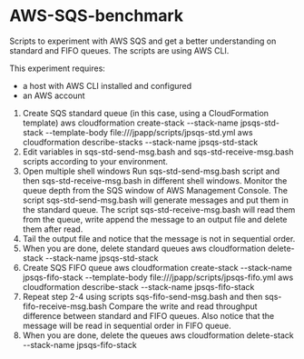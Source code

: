 # AWS-SQS-benchmark

Scripts to experiment with AWS SQS and get a better understanding on standard and FIFO queues. The scripts are using AWS CLI.

This experiment requires:
- a host with AWS CLI installed and configured
- an AWS account

1. Create SQS standard queue (in this case, using a CloudFormation template)
	aws cloudformation create-stack --stack-name jpsqs-std-stack --template-body file:///jpapp/scripts/jpsqs-std.yml
	aws cloudformation describe-stacks --stack-name jpsqs-std-stack
2. Edit variables in sqs-std-send-msg.bash and sqs-std-receive-msg.bash scripts according to your environment.
3. Open multiple shell windows
   Run sqs-std-send-msg.bash script and then sqs-std-receive-msg.bash in different shell windows.
   Monitor the queue depth from the SQS window of AWS Management Console.
   The script sqs-std-send-msg.bash will generate messages and put them in the standard queue.
   The script sqs-std-receive-msg.bash will read them from the queue, write append the message to an output file and delete them after read.
4. Tail the output file and notice that the message is not in sequential order.
5. When you are done, delete standard queues
	aws cloudformation delete-stack --stack-name jpsqs-std-stack
6. Create SQS FIFO queue
	aws cloudformation create-stack --stack-name jpsqs-fifo-stack --template-body file:///jpapp/scripts/jpsqs-fifo.yml
	aws cloudformation describe-stack --stack-name jpsqs-fifo-stack
7. Repeat step 2-4 using scripts sqs-fifo-send-msg.bash and then sqs-fifo-receive-msg.bash
   Compare the write and read throughput difference between standard and FIFO queues. Also notice that the message will be read in sequential order in FIFO queue.
8.  When you are done, delete the queues
	aws cloudformation delete-stack --stack-name jpsqs-fifo-stack
